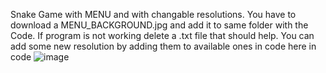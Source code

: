 Snake Game with MENU and with changable resolutions.
You have to download a MENU_BACKGROUND.jpg and add it to same folder with the Code.
If program is not working delete a .txt file that should help.
You can add some new resolution by adding them to available ones in code here in code
![image](https://github.com/MikolajSkaziak/SNAKEGAME/assets/148890768/c96d846f-b26a-4285-af9a-1d6f3f8859d0)

